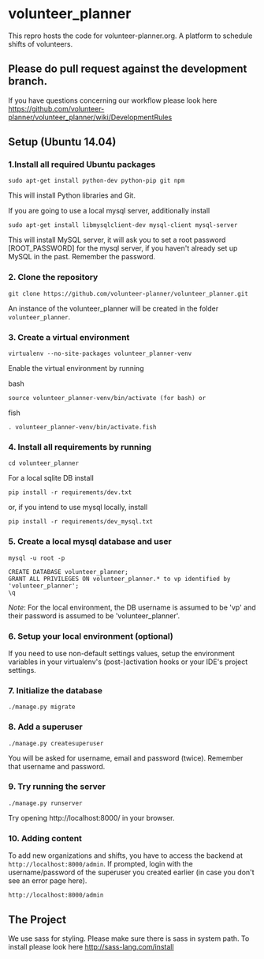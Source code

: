 # volunteer_planner
This repro hosts the code for volunteer-planner.org. A platform to schedule shifts of volunteers.

## Please do pull request against the development branch.
If you have questions concerning our workflow please look here
https://github.com/volunteer-planner/volunteer_planner/wiki/DevelopmentRules

## Setup (Ubuntu 14.04)

### 1.Install all required Ubuntu packages

    sudo apt-get install python-dev python-pip git npm

This will install Python libraries and Git.

If you are going to use a local mysql server, additionally install 

    sudo apt-get install libmysqlclient-dev mysql-client mysql-server

This will install MySQL server, it will ask you to set a root password 
[ROOT_PASSWORD] for the mysql server, if you haven't already set up MySQL in the
past. Remember the password.

### 2. Clone the repository

    git clone https://github.com/volunteer-planner/volunteer_planner.git
    
An instance of the volunteer_planner will be created in the folder 
`volunteer_planner`.

### 3. Create a virtual environment

    virtualenv --no-site-packages volunteer_planner-venv
    
Enable the virtual environment by running 

bash
    
    source volunteer_planner-venv/bin/activate (for bash) or

fish 

    . volunteer_planner-venv/bin/activate.fish

### 4. Install all requirements by running 

    cd volunteer_planner
    
For a local sqlite DB install 

    pip install -r requirements/dev.txt

or, if you intend to use mysql locally, install 

    pip install -r requirements/dev_mysql.txt

### 5. Create a local mysql database and user
    
    mysql -u root -p

    CREATE DATABASE volunteer_planner;
    GRANT ALL PRIVILEGES ON volunteer_planner.* to vp identified by 'volunteer_planner';
    \q

*Note*: For the local environment, the DB username is assumed to be 'vp' 
and their password is assumed to be 'volunteer_planner'.

### 6. Setup your local environment (optional)

If you need to use non-default settings values, setup the environment variables
in your virtualenv's (post-)activation hooks or your IDE's project settings.

### 7. Initialize the database

    ./manage.py migrate

### 8. Add a superuser

    ./manage.py createsuperuser
    
You will be asked for username, email and password (twice). Remember that 
username and password.

### 9. Try running the server

    ./manage.py runserver

Try opening http://localhost:8000/ in your browser.

### 10. Adding content

To add new organizations and shifts, you have to access the backend at 
`http://localhost:8000/admin`. If prompted, login with the username/password of 
the superuser you created earlier (in case you don't see an error page here).

    http://localhost:8000/admin

## The Project

We use sass for styling. Please make sure there is sass in system path.
To install please look here http://sass-lang.com/install
